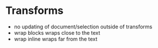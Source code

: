 
# Transforms

- no updating of document/selection outside of transforms
- wrap blocks wraps close to the text
- wrap inline wraps far from the text
